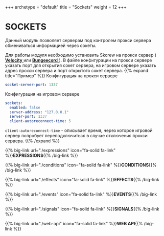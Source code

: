 +++
archetype = "default"
title = "Sockets"
weight = 12
+++
# SOCKETS
Данный модуль позволяет серверам под контролем прокси сервера обмениваться информацией через сокеты.

Для работы модуля необходимо установить Skcrew на прокси сервер ( [**Velocity** <i class="fas fa-link"></i>](https://github.com/PaperMC/Velocity) или [**Bungeecord** <i class="fas fa-link"></i>](https://github.com/SpigotMC/BungeeCord) ). В файле конфигурации на прокси сервере указать порт для открытия сокет сервера, на игровом сервере указать адрес прокси сервера и порт открытого сокет сервера.
{{% expand title="Пример" %}}
Конфигурация на прокси сервере
```yaml
socket-server-port: 1337
```
Конфигурация на игровом сервере
```yaml
sockets:
  enabled: false
  server-address: "127.0.0.1"
  server-port: 1337
  client-autoreconnect-time: 5
```
`client-autoreconnect-time` - описывает время, через которое игровой сервер попробует переподключиться в случае отключения прокси сервера.
{{% /expand %}}

{{% big-link url="./expressions" icon="fa-solid fa-link" %}}**EXPRESSIONS**{{% /big-link %}}

{{% big-link url="./conditions" icon="fa-solid fa-link" %}}**CONDITIONS**{{% /big-link %}}

{{% big-link url="./effects" icon="fa-solid fa-link" %}}**EFFECTS**{{% /big-link %}}

{{% big-link url="./events" icon="fa-solid fa-link" %}}**EVENTS**{{% /big-link %}}

{{% big-link url="./signals" icon="fa-solid fa-link" %}}**SIGNALS**{{% /big-link %}}

{{% big-link url="./web-api" icon="fa-solid fa-link" %}}**WEB API**{{% /big-link %}}